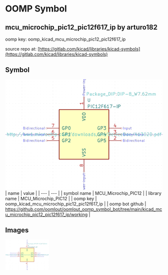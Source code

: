 # OOMP Symbol  
## mcu_microchip_pic12_pic12f617_ip  by arturo182  
  
oomp key: oomp_kicad_mcu_microchip_pic12_pic12f617_ip  
  
source repo at: [https://gitlab.com/kicad/libraries/kicad-symbols](https://gitlab.com/kicad/libraries/kicad-symbols)  
## Symbol  
  
[![working.png](working_600.png)](working.png)  
| name | value | 
| --- | --- | 
| symbol name | MCU_Microchip_PIC12 | 
| library name | MCU_Microchip_PIC12 | 
| oomp key | oomp_kicad_mcu_microchip_pic12_pic12f617_ip | 
| oomp bot github | https://github.com/oomlout/oomlout_oomp_symbol_bot/tree/main/kicad_mcu_microchip_pic12_pic12f617_ip/working | 
## Images  
  
[![working.png](working_140.png)](working.png)  
